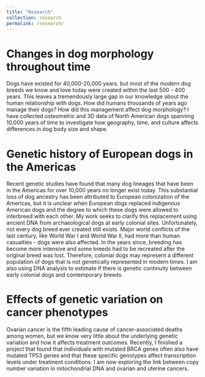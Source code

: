 ```yaml
---
title: "Research"
collection: research
permalink: /research/
---
```


Changes in dog morphology throughout time
====

Dogs have existed for 40,000-20,000 years. but most of the modern dog breeds we know and love today were created within the last 500 - 400 years. This leaves a tremendously large gap in our knowledge about the human relationship with dogs. How did humans thousands of years ago manage their dogs? How did this management affect dog morphology? I have collected osteometric and 3D data of North American dogs spanning 10,000 years of time to investigate how geography, time, and culture affects differences in dog body size and shape.  


Genetic history of European dogs in the Americas
====

Recent genetic studies have found that many dog lineages that have been in the Americas for over 10,000 years no longer exist today. This substantial loss of dog ancestry has been attributed to European colonization of the Americas, but it is unclear when European dogs replaced indigenous American dogs and the degree to which these dogs were allowed to interbreed with each other. My work seeks to clarify this replacement using ancient DNA from archaeological dogs at early colonial sites. Unfortunately, not every dog breed ever created still exists. Major world conflicts of the last century, like World War I and World War II, had more than human casualties - dogs were also affected. In the years since, breeding has become more intensive and some breeds had to be recreated after the original breed was lost. Therefore, colonial dogs may represent a different population of dogs that is not genetically represented in modern times. I am also using DNA analysis to estimate if there is genetic continuity between early colonial dogs and contemporary breeds.


Effects of genetic variation on cancer phenotypes
====

Ovarian cancer is the fifth leading cause of cancer-associated deaths among women, but we know very little about the underlying genetic variation and how it affects treatment outcomes. Recently, I finished a project that found that individuals with mutated BRCA genes often also have mutated TP53 genes and that these specific genotypes affect transcription levels under treatment conditions. I am now exploring the link between copy number variation in mitochondrial DNA and ovarian and uterine cancers. 
